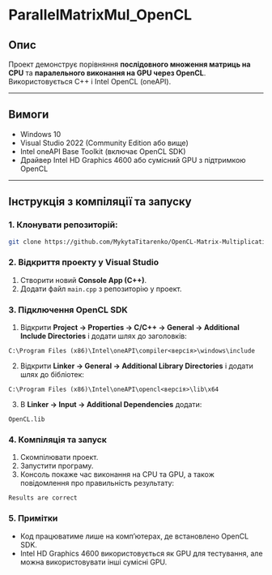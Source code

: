 # ParallelMatrixMul_OpenCL

## Опис
Проект демонструє порівняння **послідовного множення матриць на CPU** та **паралельного виконання на GPU через OpenCL**.  
Використовується C++ і Intel OpenCL (oneAPI).

---

## Вимоги
- Windows 10  
- Visual Studio 2022 (Community Edition або вище)  
- Intel oneAPI Base Toolkit (включає OpenCL SDK)  
- Драйвер Intel HD Graphics 4600 або сумісний GPU з підтримкою OpenCL  

---

## Інструкція з компіляції та запуску

### 1. **Клонувати репозиторій:**
```bash
git clone https://github.com/MykytaTitarenko/OpenCL-Matrix-Multiplication.git
```
### 2. Відкриття проекту у Visual Studio
1. Створити новий **Console App (C++)**.
2. Додати файл `main.cpp` з репозиторію у проект.
### 3. Підключення OpenCL SDK
1. Відкрити **Project → Properties → C/C++ → General → Additional Include Directories** і додати шлях до заголовків:
```text
C:\Program Files (x86)\Intel\oneAPI\compiler<версія>\windows\include
```
2. Відкрити **Linker → General → Additional Library Directories** і додати шлях до бібліотек:
```text
C:\Program Files (x86)\Intel\oneAPI\opencl<версія>\lib\x64
```
3. В **Linker → Input → Additional Dependencies** додати:
```text
OpenCL.lib
```
### 4. Компіляція та запуск
1. Скомпілювати проект.
2. Запустити програму.  
3. Консоль покаже час виконання на CPU та GPU, а також повідомлення про правильність результату:
```text
Results are correct
```
### 5. Примітки
- Код працюватиме лише на комп’ютерах, де встановлено OpenCL SDK.
- Intel HD Graphics 4600 використовується як GPU для тестування, але можна використовувати інші сумісні GPU.
